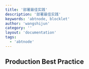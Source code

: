 ```yaml
---
title: '部署最佳实践'
description: '部署最佳实践'
keywords: 'abtnode, blocklet'
author: 'wangshijun'
category: ''
layout: 'documentation'
tags:
  - 'abtnode'
---
```


## Production Best Practice

[//]: # (TODO: Finish Document)
